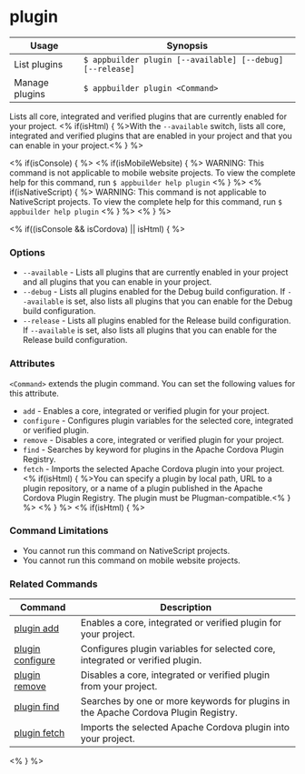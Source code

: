plugin
==========

Usage | Synopsis
------|-------
List plugins | `$ appbuilder plugin [--available] [--debug] [--release]`    
Manage plugins | `$ appbuilder plugin <Command>`

Lists all core, integrated and verified plugins that are currently enabled for your project. <% if(isHtml) { %>With the `--available` switch, lists all core, integrated and verified plugins that are enabled in your project and that you can enable in your project.<% } %> 

<% if(isConsole) { %>
<% if(isMobileWebsite) { %>
WARNING: This command is not applicable to mobile website projects. To view the complete help for this command, run `$ appbuilder help plugin`
<% } %>
<% if(isNativeScript) { %>
WARNING: This command is not applicable to NativeScript projects. To view the complete help for this command, run `$ appbuilder help plugin`
<% } %>
<% } %>

<% if((isConsole && isCordova) || isHtml) { %>
### Options
* `--available` - Lists all plugins that are currently enabled in your project and all plugins that you can enable in your project.
* `--debug` - Lists all plugins enabled for the Debug build configuration. If `--available` is set, also lists all plugins that you can enable for the Debug build configuration.
* `--release` - Lists all plugins enabled for the Release build configuration. If `--available` is set, also lists all plugins that you can enable for the Release build configuration.

### Attributes  
`<Command>` extends the plugin command. You can set the following values for this attribute.
* `add` - Enables a core, integrated or verified plugin for your project.
* `configure` - Configures plugin variables for the selected core, integrated or verified plugin.
* `remove` - Disables a core, integrated or verified plugin for your project.
* `find` - Searches by keyword for plugins in the Apache Cordova Plugin Registry.
* `fetch` - Imports the selected Apache Cordova plugin into your project. <% if(isHtml) { %>You can specify a plugin by local path, URL to a plugin repository, or a name of a plugin published in the Apache Cordova Plugin Registry. The plugin must be Plugman-compatible.<% } %>
<% } %>
<% if(isHtml) { %> 
### Command Limitations

* You cannot run this command on NativeScript projects.
* You cannot run this command on mobile website projects.

### Related Commands

Command | Description
----------|----------
[plugin add](plugin-add.html) | Enables a core, integrated or verified plugin for your project.
[plugin configure](plugin-configure.html) | Configures plugin variables for selected core, integrated or verified plugin.
[plugin remove](plugin-remove.html) | Disables a core, integrated or verified plugin from your project.
[plugin find](plugin-find.html) | Searches by one or more keywords for plugins in the Apache Cordova Plugin Registry.
[plugin fetch](plugin-fetch.html) | Imports the selected Apache Cordova plugin into your project.
<% } %>